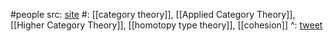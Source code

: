 #people 
src: [site](http://davidjaz.com) 
#: [[category theory]], [[Applied Category Theory]], [[Higher Category Theory]], [[homotopy type theory]], [[cohesion]] 
^: [tweet](https://twitter.com/DavidCorfield8/status/1727252214085779611) 

